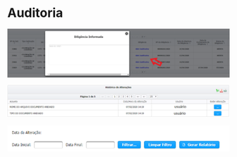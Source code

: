 # Auditoria

![](../../.gitbook/assets/image%20%2897%29.png)

![](../../.gitbook/assets/image%20%285%29.png)

![](../../.gitbook/assets/image%20%281%29.png)

